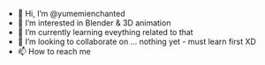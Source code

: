 - 👋 Hi, I’m @yumemienchanted
- 👀 I’m interested in Blender & 3D animation
- 🌱 I’m currently learning eveything related to that 
- 💞️ I’m looking to collaborate on ... nothing yet - must learn first XD
- 📫 How to reach me 

<!---
yumemienchanted/yumemienchanted is a ✨ special ✨ repository because its `README.md` (this file) appears on your GitHub profile.
You can click the Preview link to take a look at your changes.
--->
